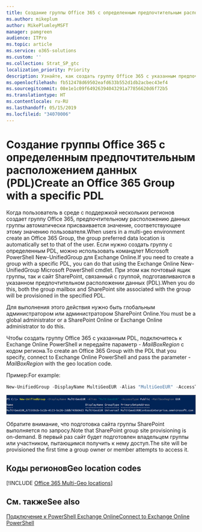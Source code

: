 ```yaml
---
title: Создание группы Office 365 с определенным предпочтительным расположением данных (PDL)
ms.author: mikeplum
author: MikePlumleyMSFT
manager: pamgreen
audience: ITPro
ms.topic: article
ms.service: o365-solutions
ms.custom: ''
ms.collection: Strat_SP_gtc
localization_priority: Priority
description: Узнайте, как создать группу Office 365 с указанным предпочтительным расположением данных в среде с поддержкой нескольких регионов.
ms.openlocfilehash: fb512478d69502eafd633b552d1db2acbec43ef4
ms.sourcegitcommit: 08e1e1c09f64926394043291a77856620d6f72b5
ms.translationtype: HT
ms.contentlocale: ru-RU
ms.lasthandoff: 05/15/2019
ms.locfileid: "34070006"
---
```

# <a name="create-an-office-365-group-with-a-specific-pdl"></a><span data-ttu-id="5261f-103">Создание группы Office 365 с определенным предпочтительным расположением данных (PDL)</span><span class="sxs-lookup"><span data-stu-id="5261f-103">Create an Office 365 Group with a specific PDL</span></span>

<span data-ttu-id="5261f-104">Когда пользователь в среде с поддержкой нескольких регионов создает группу Office 365, предпочтительному расположению данных группы автоматически присваивается значение, соответствующее этому значению пользователя.</span><span class="sxs-lookup"><span data-stu-id="5261f-104">When users in a multi-geo environment create an Office 365 Group, the group preferred data location is automatically set to that of the user.</span></span> <span data-ttu-id="5261f-105">Если нужно создать группу с определенным PDL, можно использовать командлет Microsoft PowerShell New-UnifiedGroup для Exchange Online.</span><span class="sxs-lookup"><span data-stu-id="5261f-105">If you need to create a group with a specific PDL, you can do that using the Exchange Online New-UnifiedGroup Microsoft PowerShell cmdlet.</span></span> <span data-ttu-id="5261f-106">При этом как почтовый ящик группы, так и сайт SharePoint, связанный с группой, подготавливаются в указанном предпочтительном расположении данных (PDL).</span><span class="sxs-lookup"><span data-stu-id="5261f-106">When you do this, both the group mailbox and SharePoint site associated with the group will be provisioned in the specified PDL.</span></span>

<span data-ttu-id="5261f-107">Для выполнения этого действия нужно быть глобальным администратором или администратором SharePoint Online.</span><span class="sxs-lookup"><span data-stu-id="5261f-107">You must be a global administrator or a SharePoint Online or Exchange Online administrator to do this.</span></span>

<span data-ttu-id="5261f-108">Чтобы создать группу Office 365 с указанным PDL, подключитесь к Exchange Online PowerShell и передайте параметр *- MailBoxRegion* с кодом региона.</span><span class="sxs-lookup"><span data-stu-id="5261f-108">To create an Office 365 Group with the PDL that you specify, connect to Exchange Online PowerShell and pass the parameter *-MailBoxRegion* with the geo location code.</span></span>

<span data-ttu-id="5261f-109">Пример:</span><span class="sxs-lookup"><span data-stu-id="5261f-109">For example:</span></span> 

```PowerShell
New-UnifiedGroup -DisplayName MultiGeoEUR -Alias "MultiGeoEUR" -AccessType Public -MailboxRegion EUR 
```

![Снимок экрана: командлет PowerShell New-UnifiedGroup с синтаксисом](media/multi-geo-new-group-with-pdl-powershell.png)

<span data-ttu-id="5261f-111">Обратите внимание, что подготовка сайта группы SharePoint выполняется по запросу.</span><span class="sxs-lookup"><span data-stu-id="5261f-111">Note that SharePoint group site provisioning is on-demand.</span></span> <span data-ttu-id="5261f-112">В первый раз сайт будет подготовлен владельцем группы или участником, пытающимся получить к нему доступ.</span><span class="sxs-lookup"><span data-stu-id="5261f-112">The site will be provisioned the first time a group owner or member attempts to access it.</span></span>

## <a name="geo-location-codes"></a><span data-ttu-id="5261f-113">Коды регионов</span><span class="sxs-lookup"><span data-stu-id="5261f-113">Geo location codes</span></span>

[!INCLUDE [Office 365 Multi-Geo locations](includes/office-365-multi-geo-locations.md)]

## <a name="see-also"></a><span data-ttu-id="5261f-114">См. также</span><span class="sxs-lookup"><span data-stu-id="5261f-114">See also</span></span>

[<span data-ttu-id="5261f-115">Подключение к PowerShell Exchange Online</span><span class="sxs-lookup"><span data-stu-id="5261f-115">Connect to Exchange Online PowerShell</span></span>](https://docs.microsoft.com/powershell/exchange/exchange-online/connect-to-exchange-online-powershell/connect-to-exchange-online-powershell)